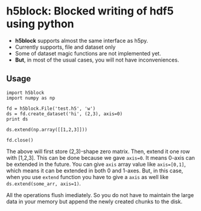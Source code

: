 # h5block: Blocked writing of hdf5 using python
* **h5block** supports almost the same interface as h5py.
* Currently supports, file and dataset only
* Some of dataset magic functions are not implemented yet.
* **But**, in most of the usual cases, you will not have inconveniences.

## Usage
```
import h5block
import numpy as np

fd = h5block.File('test.h5', 'w')
ds = fd.create_dataset('hi', (2,3), axis=0)
print ds

ds.extend(np.array([[1,2,3]]))

fd.close()
```
The above will first store (2,3)-shape zero matrix. Then, extend it one row with [1,2,3]. This can be done because we gave `axis=0`. It means 0-axis can be extended in the future. You can give `axis` array value like `axis=[0,1]`, which means it can be extended in both 0 and 1-axes. But, in this case, when you use `extend` function you have to give a `axis` as well like `ds.extend(some_arr, axis=1)`.

All the operations flush imediately. So you do not have to maintain the large data in your memory but append the newly created chunks to the disk.
